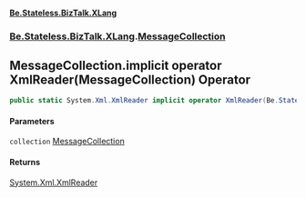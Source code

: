#### [Be.Stateless.BizTalk.XLang](README.md 'README')
### [Be.Stateless.BizTalk.XLang](Be.Stateless.BizTalk.XLang.md 'Be.Stateless.BizTalk.XLang').[MessageCollection](MessageCollection.md 'Be.Stateless.BizTalk.XLang.MessageCollection')

## MessageCollection.implicit operator XmlReader(MessageCollection) Operator

```csharp
public static System.Xml.XmlReader implicit operator XmlReader(Be.Stateless.BizTalk.XLang.MessageCollection collection);
```
#### Parameters

<a name='Be.Stateless.BizTalk.XLang.MessageCollection.op_ImplicitSystem.Xml.XmlReader(Be.Stateless.BizTalk.XLang.MessageCollection).collection'></a>

`collection` [MessageCollection](MessageCollection.md 'Be.Stateless.BizTalk.XLang.MessageCollection')

#### Returns
[System.Xml.XmlReader](https://docs.microsoft.com/en-us/dotnet/api/System.Xml.XmlReader 'System.Xml.XmlReader')